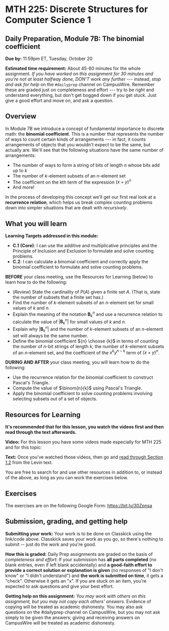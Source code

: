 # MTH 225: Discrete Structures for Computer Science 1 

## Daily Preparation, Module 7B: The binomial coefficient

**Due by:** 11:59pm ET, Tuesday, October 20

**Estimated time requirement:** About 45-60 minutes for the whole assignment. *If you have worked on this assignment for 30 minutes and you're not at least halfway done, DON'T work any further* --- instead, *stop and ask for help* on the `#dailyprep` channel on CampusWire. Remember these are graded just on completeness and effort --- try to be right and understand everything, but don't get bogged down if you get stuck. Just give a good effort and move on, and ask a question. 



## Overview 

In Module 7B we introduce a concept of fundamental importance to discrete math: the **binomial coefficient**. This is a number that represents the number of ways to count certain kinds of arrangements --- in fact, it counts arrangements of objects that you wouldn't expect to be the same, but actually are. We'll see that the following situations have the same number of arrangements: 

- The number of ways to form a string of bits of length $n$ whose bits add up to $k$
- The number of $k$-element subsets of an $n$-element set
- The coefficient on the $k$th term of the expression $(x+y)^n$ 
- And more! 

In the process of developing this concept we'll get our first real look at a **recurrence relation**, which helps us break complex counting problems down into simpler situations that are dealt with *recursively*. 

## What you will learn 

**Learning Targets addressed in this module:** 

-   **C.1**  **(Core)**: I can use the additive and multiplicative principles and the Principle of Inclusion and Exclusion to formulate and solve counting problems.
-   **C.2**: I can calculate a binomial coefficient and correctly apply the binomial coefficient to formulate and solve counting problems.

**BEFORE** your class meeting, use the Resources for Learning (below) to learn how to do the following: 

+ (*Review*) State the cardinality of $P(A)$ given a finite set $A$. (That is, state the number of subsets that a finite set has.) 
+ Find the number of $k$-element subsets of an $n$-element set for small values of $k$ and $n$. 
+ Explain the meaning of the notation $\mathbf{B}_k^n$ and use a recurrence relation to calculate the value of $|\mathbf{B}_k^n|$ for small values of $k$ and $n$. 
+ Explain why $|\mathbf{B}_k^n|$ and the number of $k$-element subsets of an $n$-element set will always be the same number. 
+ Define the binomial coefficient ${n} \choose {k}$ in terms of counting the number of $n$-bit strings of length $k$, the number of $k$-element subsets of an $n$-element set, and the coefficient of the $x^ky^{n-k}$ term of $(x+y)^n$. 

**DURING AND AFTER** your class meeting, you will learn how to do the following: 

+ Use the recurrence relation for the binomial coefficient to construct Pascal's Triangle. 
+ Compute the value of $\binom{n}{k}$ using Pascal's Triangle. 
+ Apply the binomial coefficient to solve counting problems involving selecting subsets out of a set of objects. 


## Resources for Learning

**It's recommended that for this lesson, you watch the videos first and then read through the text afterwards.** 

**Video:** For this lesson you have some videos made especially for MTH 225 and for this topic: 



**Text:** Once you've watched those videos, then go and [read through Section 1.2](http://discrete.openmathbooks.org/dmoi3/sec_counting-binom.html) from the Levin text. 


You are free to search for and use other resources in addition to, or instead of the above, as long as you can work the exercises below.



## Exercises

The exercises are on the following Google Form: https://bit.ly/30Zpnsa

## Submission, grading, and getting help 

**Submitting your work:** Your work is to be done on Classkick using the link/code above. Classkick saves your work as you go, so there's nothing to submit -- just do the work and you're good. 

**How this is graded:** Daily Prep assignments are graded on the basis of *completeness and effort*: If your submission has **all parts completed** (no blank entries, even if left blank accidentally) and **a good-faith effort to provide a correct solution or explanation is given** (no responses of "I don't know" or "I didn't understand") and **the work is submitted on time**, it gets a "check". Otherwise it gets an "x". If you are stuck on an item, you're expected to ask questions and give your best effort.  

**Getting help on this assignment:** *You may work with others on this assignment, but you may not copy each others' answers.* Evidence of copying will be treated as academic dishonesty. You may also ask questions on the #dailyprep channel on CampusWire, but you may not ask simply to be given the answers; giving and receiving answers on CampusWire will be treated as academic dishonesty.
<!--stackedit_data:
eyJoaXN0b3J5IjpbMTY0MzYyOTg1NiwxNDQwODk4MTAzLC0yMD
E3NDM4NzcyXX0=
-->